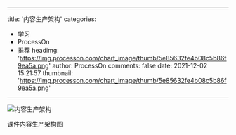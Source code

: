 
---
title: '内容生产架构'
categories: 
 - 学习
 - ProcessOn
 - 推荐
headimg: 'https://img.processon.com/chart_image/thumb/5e85632fe4b08c5b86f9ea5a.png'
author: ProcessOn
comments: false
date: 2021-12-02 15:21:57
thumbnail: 'https://img.processon.com/chart_image/thumb/5e85632fe4b08c5b86f9ea5a.png'
---

<div>   
<img class="thumb" alt="内容生产架构" src="https://img.processon.com/chart_image/thumb/5e85632fe4b08c5b86f9ea5a.png" referrerpolicy="no-referrer">
<p>课件内容生产架构图</p>  
</div>
            